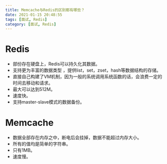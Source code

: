 ```yaml
---
title: Memcache与Redis的区别都有哪些？
date: 2021-01-15 20:48:55
tags: [面试, Redis]
category: [面试, Redis]
---
```


# Redis

* 部份存在硬盘上，Redis可以持久化其数据。
* 支持更为丰富的数据类型 ，提供list，set，zset，hash等数据结构的存储。
* 直接自己构建了VM机制，因为一般的系统调用系统函数的话，会浪费一定的时间去移动和请求。
* 最大可以达到512M。
* 速度快。
* 支持master-slave模式的数据备份。

# Memcache

* 数据全部存在内存之中，断电后会挂掉，数据不能超过内存大小。
* 所有的值均是简单的字符串。
* 只有1MB。
* 速度慢。

